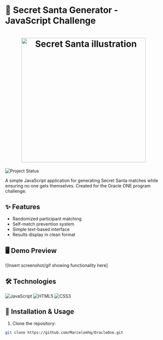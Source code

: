 # 🎄 Secret Santa Generator - JavaScript Challenge

<h1 align="center">
  <img src="Insert cover image URL here" alt="Secret Santa illustration" width="400">
</h1>

![Project Status](https://img.shields.io/badge/Status-Complete-success?style=flat-square)

A simple JavaScript application for generating Secret Santa matches while ensuring no one gets themselves. Created for the Oracle ONE program challenge.

## ✨ Features
- Randomized participant matching
- Self-match prevention system
- Simple text-based interface
- Results display in clean format

## 🖥️ Demo Preview
![Insert screenshot/gif showing functionality here]

## 🛠️ Technologies
<div>
  <img src="https://img.shields.io/badge/JavaScript-F7DF1E?style=for-the-badge&logo=javascript&logoColor=black" alt="JavaScript">
  <img src="https://img.shields.io/badge/HTML5-E34F26?style=for-the-badge&logo=html5&logoColor=white" alt="HTML5">
  <img src="https://img.shields.io/badge/CSS3-1572B6?style=for-the-badge&logo=css3&logoColor=white" alt="CSS3">
</div>

## 🚀 Installation & Usage
1. Clone the repository:
```bash
git clone https://github.com/Marcelomhq/OracleOne.git
